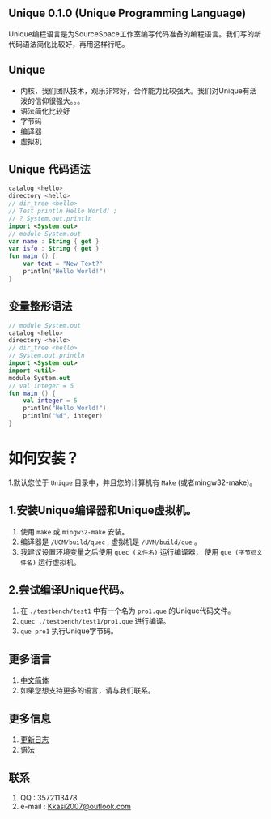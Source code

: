 ## Unique 0.1.0 (Unique Programming Language)
Unique编程语言是为SourceSpace工作室编写代码准备的编程语言。我们写的新代码语法简化比较好，再用这样行吧。

## Unique
* 内核，我们团队技术，观乐非常好，合作能力比较强大。我们对Unique有活泼的信仰很强大。。。
* 语法简化比较好
* 字节码
* 编译器
* 虚拟机


## Unique 代码语法
```kt
catalog <hello>
directory <hello>
// dir_tree <hello>
// Test println Hello World! ;
// ? System.out.println
import <System.out>
// module System.out
var name : String { get }
var isfo : String { get }
fun main () {
    var text = "New Text?"
    println("Hello World!")
}
```
## 变量整形语法
```kt
// module System.out
catalog <hello>
directory <hello>
// dir_tree <hello>
// System.out.println
import <System.out>
import <util>
module System.out
// val integer = 5
fun main () {
    val integer = 5
    println("Hello World!")
    println("%d", integer)
}
```








# 如何安装？
1.默认您位于 `Unique` 目录中，并且您的计算机有 `Make` (或者mingw32-make)。

## 1.安装Unique编译器和Unique虚拟机。
1. 使用 `make` 或 `mingw32-make` 安装。
2. 编译器是 `/UCM/build/quec` , 虚拟机是 `/UVM/build/que` 。
3. 我建议设置环境变量之后使用 `quec (文件名)` 运行编译器，
   使用 `que (字节码文件名)` 运行虚拟机。

## 2.尝试编译Unique代码。
1. 在 `./testbench/test1` 中有一个名为 `pro1.que` 的Unique代码文件。
2. `quec ./testbench/test1/pro1.que` 进行编译。
3. `que pro1` 执行Unique字节码。

## 更多语言
1. [中文简体](./doc/README_CN.md)
2. 如果您想支持更多的语言，请与我们联系。

## 更多信息
1. [更新日志](./doc/updateLog.md)
2. [语法](./doc/garmmar.md)

## 联系
1. QQ : 3572113478
2. e-mail : Kkasi2007@outlook.com
